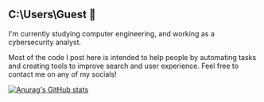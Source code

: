 ## C:\Users\Guest 👋

I'm currently studying computer engineering, and working as a cybersecurity analyst.

Most of the code I post here is intended to help people by automating tasks and creating tools to improve search and user experience. Feel free to contact me on any of my socials!

[![Anurag's GitHub stats](https://github-readme-stats.vercel.app/api?username=lytexwz&theme=chartreuse-dark)](https://github.com/anuraghazra/github-readme-stats)
